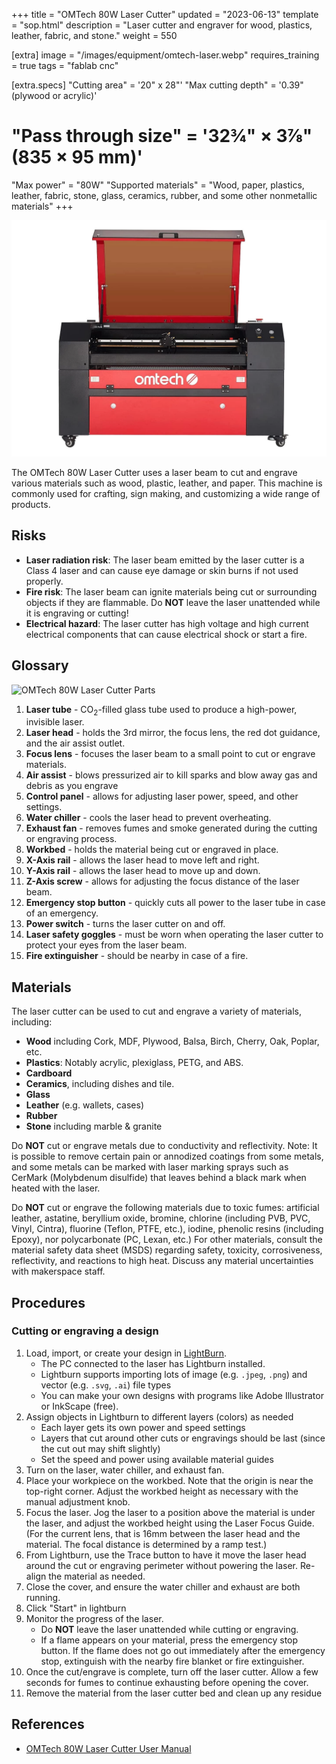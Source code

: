 +++
title = "OMTech 80W Laser Cutter"
updated = "2023-06-13"
template = "sop.html"
description = "Laser cutter and engraver for wood, plastics, leather, fabric, and stone."
weight = 550

[extra]
image = "/images/equipment/omtech-laser.webp"
requires_training = true
tags = "fablab cnc"

[extra.specs]
"Cutting area" = '20" x 28"'
"Max cutting depth" = '0.39" (plywood or acrylic)'
# "Pass through size" = '32¾" × 3⅞" (835 × 95 mm)'
"Max power" = "80W"
"Supported materials" = "Wood, paper, plastics, leather, fabric, stone, glass, ceramics, rubber, and some other nonmetallic materials"
+++

![](/images/equipment/omtech-laser.webp)

The OMTech 80W Laser Cutter uses a laser beam to cut and engrave various materials such as wood, plastic, leather, and paper. This machine is commonly used for crafting, sign making, and customizing a wide range of products.

## Risks

- **Laser radiation risk**: The laser beam emitted by the laser cutter is a Class 4 laser and can cause eye damage or skin burns if not used properly.
- **Fire risk**: The laser beam can ignite materials being cut or surrounding objects if they are flammable. Do **NOT** leave the laser unattended while it is engraving or cutting!
- **Electrical hazard**: The laser cutter has high voltage and high current electrical components that can cause electrical shock or start a fire.

## Glossary

![OMTech 80W Laser Cutter Parts](/images/equipment/omtech-80w-laser-cutter-parts.webp)

1. **Laser tube** - CO<sub>2</sub>-filled glass tube used to produce a high-power, invisible laser.
1. **Laser head** - holds the 3rd mirror, the focus lens, the red dot guidance, and the air assist outlet.
1. **Focus lens** - focuses the laser beam to a small point to cut or engrave materials.
1. **Air assist** - blows pressurized air to kill sparks and blow away gas and debris as you engrave
1. **Control panel** - allows for adjusting laser power, speed, and other settings.
1. **Water chiller** - cools the laser head to prevent overheating.
1. **Exhaust fan** - removes fumes and smoke generated during the cutting or engraving process.
1. **Workbed** - holds the material being cut or engraved in place.
1. **X-Axis rail** - allows the laser head to move left and right.
1. **Y-Axis rail** - allows the laser head to move up and down.
1. **Z-Axis screw** - allows for adjusting the focus distance of the laser beam.
1. **Emergency stop button** - quickly cuts all power to the laser tube in case of an emergency.
1. **Power switch** - turns the laser cutter on and off.
1. **Laser safety goggles** - must be worn when operating the laser cutter to protect your eyes from the laser beam.
1. **Fire extinguisher** - should be nearby in case of a fire.

## Materials

The laser cutter can be used to cut and engrave a variety of materials, including:

- **Wood** including Cork, MDF, Plywood, Balsa, Birch, Cherry, Oak, Poplar, etc.
- **Plastics**: Notably acrylic, plexiglass, PETG, and ABS.
- **Cardboard**
- **Ceramics**, including dishes and tile.
- **Glass**
- **Leather** (e.g. wallets, cases)
- **Rubber**
- **Stone** including marble & granite

<article class="message is-danger">
  <div class="message-body">

Do **NOT** cut or engrave metals due to conductivity and reflectivity. Note: It is possible to remove certain pain or annodized coatings from some metals, and some metals can be marked with laser marking sprays such as CerMark (Molybdenum disulfide) that leaves behind a black mark when heated with the laser.

Do **NOT** cut or engrave the following materials due to toxic fumes: artificial leather, astatine, beryllium oxide, bromine, chlorine (including PVB, PVC, Vinyl, Cintra), fluorine (Teflon, PTFE, etc.), iodine, phenolic resins (including Epoxy), nor polycarbonate (PC, Lexan, etc.) For other materials, consult the material safety data sheet (MSDS) regarding safety, toxicity, corrosiveness, reflectivity, and reactions to high heat. Discuss any material uncertainties with makerspace staff.

  </div>
</article>

## Procedures

### Cutting or engraving a design

1. Load, import, or create your design in [LightBurn](https://lightburnsoftware.com/).
    - The PC connected to the laser has Lightburn installed.
    - Lightburn supports importing lots of image (e.g. `.jpeg`, `.png`) and vector (e.g. `.svg`, `.ai`) file types
    - You can make your own designs with programs like Adobe Illustrator or InkScape (free).
1. Assign objects in Lightburn to different layers (colors) as needed
    - Each layer gets its own power and speed settings
    - Layers that cut around other cuts or engravings should be last (since the cut out may shift slightly)
    - Set the speed and power using available material guides
1. Turn on the laser, water chiller, and exhaust fan.
1. Place your workpiece on the workbed. Note that the origin is near the top-right corner. Adjust the workbed height as necessary with the manual adjustment knob.
1. Focus the laser. Jog the laser to a position above the material is under the laser, and adjust the workbed height using the Laser Focus Guide. (For the current lens, that is 16mm between the laser head and the material. The focal distance is determined by a ramp test.)
1. From Lightburn, use the Trace button to have it move the laser head around the cut or engraving perimeter without powering the laser. Re-align the material as needed.
1. Close the cover, and ensure the water chiller and exhaust are both running.
1. Click "Start" in lightburn
1. Monitor the progress of the laser.
    - Do **NOT** leave the laser unattended while cutting or engraving.
    - If a flame appears on your material, press the emergency stop button. If the flame does not go out immediately after the emergency stop, extinguish with the nearby fire blanket or fire extinguisher.
1. Once the cut/engrave is complete, turn off the laser cutter. Allow a few seconds for fumes to continue exhausting before opening the cover.
1. Remove the material from the laser cutter bed and clean up any residue



## References

- [OMTech 80W Laser Cutter User Manual](https://cdn.shopifycdn.net/s/files/1/0280/0012/4993/files/MF2028-80.pdf)
